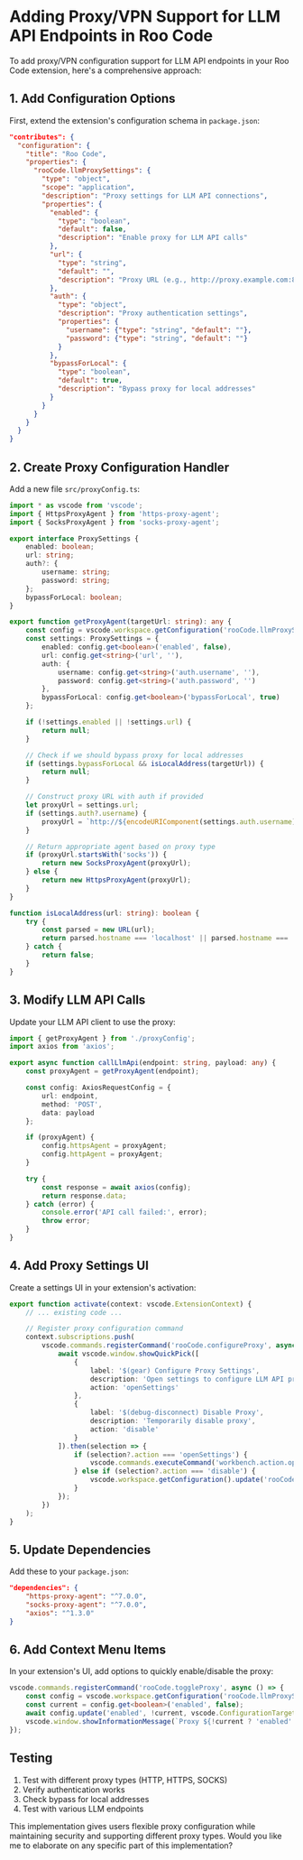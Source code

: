 # Adding Proxy/VPN Support for LLM API Endpoints in Roo Code

To add proxy/VPN configuration support for LLM API endpoints in your Roo Code extension, here's a comprehensive approach:

## 1. Add Configuration Options

First, extend the extension's configuration schema in `package.json`:

```json
"contributes": {
  "configuration": {
    "title": "Roo Code",
    "properties": {
      "rooCode.llmProxySettings": {
        "type": "object",
        "scope": "application",
        "description": "Proxy settings for LLM API connections",
        "properties": {
          "enabled": {
            "type": "boolean",
            "default": false,
            "description": "Enable proxy for LLM API calls"
          },
          "url": {
            "type": "string",
            "default": "",
            "description": "Proxy URL (e.g., http://proxy.example.com:8080)"
          },
          "auth": {
            "type": "object",
            "description": "Proxy authentication settings",
            "properties": {
              "username": {"type": "string", "default": ""},
              "password": {"type": "string", "default": ""}
            }
          },
          "bypassForLocal": {
            "type": "boolean",
            "default": true,
            "description": "Bypass proxy for local addresses"
          }
        }
      }
    }
  }
}
```

## 2. Create Proxy Configuration Handler

Add a new file `src/proxyConfig.ts`:

```typescript
import * as vscode from 'vscode';
import { HttpsProxyAgent } from 'https-proxy-agent';
import { SocksProxyAgent } from 'socks-proxy-agent';

export interface ProxySettings {
    enabled: boolean;
    url: string;
    auth?: {
        username: string;
        password: string;
    };
    bypassForLocal: boolean;
}

export function getProxyAgent(targetUrl: string): any {
    const config = vscode.workspace.getConfiguration('rooCode.llmProxySettings');
    const settings: ProxySettings = {
        enabled: config.get<boolean>('enabled', false),
        url: config.get<string>('url', ''),
        auth: {
            username: config.get<string>('auth.username', ''),
            password: config.get<string>('auth.password', '')
        },
        bypassForLocal: config.get<boolean>('bypassForLocal', true)
    };

    if (!settings.enabled || !settings.url) {
        return null;
    }

    // Check if we should bypass proxy for local addresses
    if (settings.bypassForLocal && isLocalAddress(targetUrl)) {
        return null;
    }

    // Construct proxy URL with auth if provided
    let proxyUrl = settings.url;
    if (settings.auth?.username) {
        proxyUrl = `http://${encodeURIComponent(settings.auth.username)}:${encodeURIComponent(settings.auth.password)}@${proxyUrl.replace(/^https?:\/\//, '')}`;
    }

    // Return appropriate agent based on proxy type
    if (proxyUrl.startsWith('socks')) {
        return new SocksProxyAgent(proxyUrl);
    } else {
        return new HttpsProxyAgent(proxyUrl);
    }
}

function isLocalAddress(url: string): boolean {
    try {
        const parsed = new URL(url);
        return parsed.hostname === 'localhost' || parsed.hostname === '127.0.0.1';
    } catch {
        return false;
    }
}
```

## 3. Modify LLM API Calls

Update your LLM API client to use the proxy:

```typescript
import { getProxyAgent } from './proxyConfig';
import axios from 'axios';

export async function callLlmApi(endpoint: string, payload: any) {
    const proxyAgent = getProxyAgent(endpoint);

    const config: AxiosRequestConfig = {
        url: endpoint,
        method: 'POST',
        data: payload
    };

    if (proxyAgent) {
        config.httpsAgent = proxyAgent;
        config.httpAgent = proxyAgent;
    }

    try {
        const response = await axios(config);
        return response.data;
    } catch (error) {
        console.error('API call failed:', error);
        throw error;
    }
}
```

## 4. Add Proxy Settings UI

Create a settings UI in your extension's activation:

```typescript
export function activate(context: vscode.ExtensionContext) {
    // ... existing code ...

    // Register proxy configuration command
    context.subscriptions.push(
        vscode.commands.registerCommand('rooCode.configureProxy', async () => {
            await vscode.window.showQuickPick([
                {
                    label: '$(gear) Configure Proxy Settings',
                    description: 'Open settings to configure LLM API proxy',
                    action: 'openSettings'
                },
                {
                    label: '$(debug-disconnect) Disable Proxy',
                    description: 'Temporarily disable proxy',
                    action: 'disable'
                }
            ]).then(selection => {
                if (selection?.action === 'openSettings') {
                    vscode.commands.executeCommand('workbench.action.openSettings', 'rooCode.llmProxySettings');
                } else if (selection?.action === 'disable') {
                    vscode.workspace.getConfiguration().update('rooCode.llmProxySettings.enabled', false, true);
                }
            });
        })
    );
}
```

## 5. Update Dependencies

Add these to your `package.json`:

```json
"dependencies": {
    "https-proxy-agent": "^7.0.0",
    "socks-proxy-agent": "^7.0.0",
    "axios": "^1.3.0"
}
```

## 6. Add Context Menu Items

In your extension's UI, add options to quickly enable/disable the proxy:

```typescript
vscode.commands.registerCommand('rooCode.toggleProxy', async () => {
    const config = vscode.workspace.getConfiguration('rooCode.llmProxySettings');
    const current = config.get<boolean>('enabled', false);
    await config.update('enabled', !current, vscode.ConfigurationTarget.Global);
    vscode.window.showInformationMessage(`Proxy ${!current ? 'enabled' : 'disabled'}`);
});
```

## Testing

1. Test with different proxy types (HTTP, HTTPS, SOCKS)
2. Verify authentication works
3. Check bypass for local addresses
4. Test with various LLM endpoints

This implementation gives users flexible proxy configuration while maintaining security and supporting different proxy types. Would you like me to elaborate on any specific part of this implementation?
